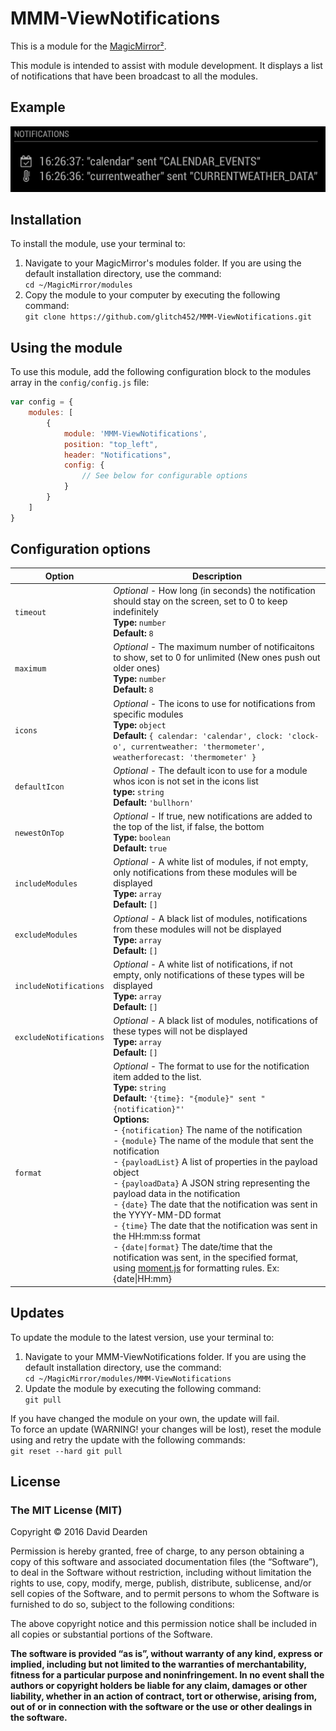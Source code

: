 # MMM-ViewNotifications

This is a module for the [MagicMirror²](https://github.com/MichMich/MagicMirror/).

This module is intended to assist with module development.  It displays a list of notifications that have been broadcast to all the modules.  

## Example
![Screenshot of MMM-ViewNotifications](/images/sample.png?raw=true "Example screenshot")

## Installation
To install the module, use your terminal to:
1. Navigate to your MagicMirror's modules folder.  If you are using the default installation directory, use the command:<br />`cd ~/MagicMirror/modules`
2. Copy the module to your computer by executing the following command:<br />`git clone https://github.com/glitch452/MMM-ViewNotifications.git`

## Using the module

To use this module, add the following configuration block to the modules array in the `config/config.js` file:
```js
var config = {
    modules: [
        {
            module: 'MMM-ViewNotifications',
            position: "top_left",
            header: "Notifications",
            config: {
                // See below for configurable options
            }
        }
    ]
}
```

## Configuration options

| Option                 | Description
|----------------------- |--------------
| `timeout`              | *Optional* - How long (in seconds) the notification should stay on the screen, set to 0 to keep indefinitely<br />**Type:** `number`<br />**Default:** `8`
| `maximum`              | *Optional* - The maximum number of notificaitons to show, set to 0 for unlimited (New ones push out older ones)<br />**Type:** `number`<br />**Default:** `8`
| `icons`                | *Optional* - The icons to use for notifications from specific modules<br />**Type:** `object`<br />**Default:** `{ calendar: 'calendar', clock: 'clock-o', currentweather: 'thermometer', weatherforecast: 'thermometer' }`
| `defaultIcon`          | *Optional* - The default icon to use for a module whos icon is not set in the icons list<br />**type:** `string`<br />**Default:** `'bullhorn'`
| `newestOnTop`          | *Optional* - If true, new notifications are added to the top of the list, if false, the bottom<br />**Type:** `boolean`<br />**Default:** `true`
| `includeModules`       | *Optional* - A white list of modules, if not empty, only notifications from these modules will be displayed<br />**Type:** `array`<br />**Default:** `[]`
| `excludeModules`       | *Optional* - A black list of modules, notifications from these modules will not be displayed<br />**Type:** `array`<br />**Default:** `[]`
| `includeNotifications` | *Optional* - A white list of notifications, if not empty, only notifications of these types will be displayed<br />**Type:** `array`<br />**Default:** `[]`
| `excludeNotifications` | *Optional* - A black list of modules, notifications of these types will not be displayed<br />**Type:** `array`<br />**Default:** `[]`
| `format`               | *Optional* - The format to use for the notification item added to the list. <br />**Type:** `string`<br />**Default:** `'{time}: "{module}" sent "{notification}"'`<br />**Options:** <br /> - `{notification}`  The name of the notification<br /> - `{module}`  The name of the module that sent the notification<br /> - `{payloadList}`  A list of properties in the payload object<br /> - `{payloadData}`  A JSON string representing the payload data in the notification<br /> - `{date}`  The date that the notification was sent in the YYYY-MM-DD format<br /> - `{time}`  The date that the notification was sent in the HH:mm:ss format<br /> - `{date\|format}`  The date/time that the notification was sent, in the specified format, <br />using [moment.js](https://momentjs.com/docs/#/displaying/format/) for formatting rules.  Ex: {date\|HH:mm}

## Updates
To update the module to the latest version, use your terminal to:
1. Navigate to your MMM-ViewNotifications folder.  If you are using the default installation directory, use the command:<br />`cd ~/MagicMirror/modules/MMM-ViewNotifications`
2. Update the module by executing the following command:<br />`git pull`

If you have changed the module on your own, the update will fail.  <br />To force an update (WARNING! your changes will be lost), reset the module using and retry the update with the following commands:<br />`git reset --hard
git pull`

## License

### The MIT License (MIT)

Copyright © 2016 David Dearden

Permission is hereby granted, free of charge, to any person
obtaining a copy of this software and associated documentation
files (the “Software”), to deal in the Software without
restriction, including without limitation the rights to use,
copy, modify, merge, publish, distribute, sublicense, and/or sell
copies of the Software, and to permit persons to whom the
Software is furnished to do so, subject to the following
conditions:

The above copyright notice and this permission notice shall be
included in all copies or substantial portions of the Software.

**The software is provided “as is”, without warranty of any kind, express or implied, including but not limited to the warranties of merchantability, fitness for a particular purpose and noninfringement. In no event shall the authors or copyright holders be liable for any claim, damages or other liability, whether in an action of contract, tort or otherwise, arising from, out of or in connection with the software or the use or other dealings in the software.**